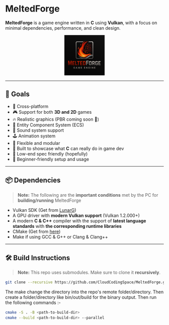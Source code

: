 # MeltedForge

**MeltedForge** is a game engine written in **C** using **Vulkan**, with a focus on minimal dependencies, performance, and clean design.

<p align="center">
  <img src="MeltedForge/mfassets/logo.png" alt="MeltedForge Logo" height="128" width="128"/>
</p>

---

## 🚀 Goals

- 🔁 Cross-platform
- 🎮 Support for both **3D and 2D** games
- 🔥 Realistic graphics (PBR coming soon 👀)
- 🧠 Entity Component System (ECS)
- 🎵 Sound system support
- 🕹️ Animation system
- 🧩 Flexible and modular
- 🧰 Built to showcase what **C** can really do in game dev
- 🐢 Low-end spec friendly (hopefully)
- 🙌 Beginner-friendly setup and usage

---

## 📦 Dependencies

> **Note:** The following are the **important conditions** met by the PC for **building/running** MeltedForge

- Vulkan SDK (Get from [LunarG](https://vulkan.lunarg.com/))
- A GPU driver with **modern Vulkan support** (Vulkan 1.2.000+)
- A modern **C & C++** compiler with the support of **latest language standards** with **the corresponding runtime libraries**
- CMake (Get from [here](https://cmake.org/download/))
- Make if using GCC & G++ or Clang & Clang++

---

## 🛠️ Build Instructions

> **Note:** This repo uses submodules. Make sure to clone it **recursively**.

```bash
git clone --recursive https://github.com/CloudCodingSpace/MeltedForge.git
```

The make change the directory into the repo's remote folder/directory. Then create a folder/directory
like bin/out/build for the binary output. Then run the following commands :- 

```bash
cmake -S . -B <path-to-build-dir>
cmake --build <path-to-build-dir> --parallel
```